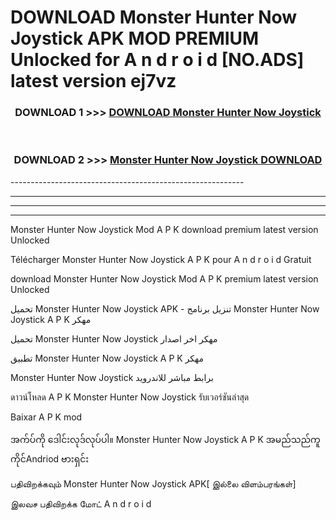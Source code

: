 # DOWNLOAD Monster Hunter Now Joystick  APK MOD PREMIUM Unlocked for A n d r o i d [NO.ADS] latest version ej7vz 



<div align="center">

<h3>DOWNLOAD 1 >>> <a href="https://getmod2.web.app/?judul=Monster Hunter Now Joystick ">DOWNLOAD Monster Hunter Now Joystick </a></h3><br>

<h3>DOWNLOAD 2 >>> <a href="https://getmod2.web.app/?judul=Monster Hunter Now Joystick ">Monster Hunter Now Joystick  DOWNLOAD </a></h3>

</div>
----------------------------------------------------------

----------------------------------------------------------

----------------------------------------------------------

----------------------------------------------------------

Monster Hunter Now Joystick  Mod A P K download premium latest version Unlocked

Télécharger Monster Hunter Now Joystick  A P K pour A n d r o i d Gratuit

download Monster Hunter Now Joystick  Mod A P K premium latest version Unlocked

تحميل Monster Hunter Now Joystick  APK - تنزيل برنامج Monster Hunter Now Joystick  A P K مهكر

تحميل Monster Hunter Now Joystick  مهكر اخر اصدار

تطبيق Monster Hunter Now Joystick  A P K مهكر

Monster Hunter Now Joystick  برابط مباشر للاندرويد

ดาวน์โหลด A P K Monster Hunter Now Joystick  รับเวอร์ชันล่าสุด

Baixar A P K mod

အက်ပ်ကို ဒေါင်းလုဒ်လုပ်ပါ။ Monster Hunter Now Joystick  A P K အမည်သည်ကူကိုင်Andriod ဗားရှင်း

பதிவிறக்கவும் Monster Hunter Now Joystick  APK[ இல்லை விளம்பரங்கள்] 
 
இலவச பதிவிறக்க மோட் A n d r o i d




